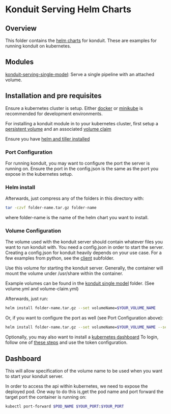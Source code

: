 # Konduit Serving Helm Charts

## Overview

This folder contains the [helm charts](https://helm.sh/docs/developing_charts/)
for konduit. These are examples for running konduit on kubernetes.

## Modules

[konduit-serving-single-model](./konduit-serving-single-model): Serve a single pipeline with an attached volume.

## Installation and pre requisites

Ensure a kubernetes cluster is setup. Either [docker](https://docs.docker.com/docker-for-windows/kubernetes/) or [minikube](https://kubernetes.io/docs/setup/learning-environment/minikube/) is recommended
for development environments.

For installing a konduit module in to your kubernetes cluster, first setup a
[persistent volume](https://kubernetes.io/docs/concepts/storage/persistent-volumes/)
and an associated [volume claim](https://kubernetes.io/docs/tasks/configure-pod-container/configure-persistent-volume-storage/)

Ensure you have [helm and tiller installed](https://helm.sh/docs/using_helm/)

### Port Configuration

For running konduit, you may want to configure the port the server is running on.
Ensure the port in the config.json is the same as the port you expose in the kubernetes
setup.

### Helm install

Afterwards, just compress any of the folders in this directory with:

```bash
tar -czvf folder-name.tar.gz folder-name
```

where folder-name is the name of the helm chart you want to install.

### Volume Configuration

The volume used with the konduit server should contain whatever files you want to run konduit with.
You need a config.json in order to start the server. Creating a config.json
for konduit heavily depends on your use case. For a few examples from python,
see the [client](./client) subfolder.

Use this volume for starting the konduit server. Generally, the container will
mount the volume under /usr/share within the container.

Example volumes can be found in the [konduit single model](./konduit-serving-single-model)
folder. (See volume.yml and volume-claim.yml)

Afterwards, just run:

```bash
helm install folder-name.tar.gz --set volumeName=$YOUR_VOLUME_NAME
```

Or, if you want to configure the port as well (see Port Configuration above):

```bash
helm install folder-name.tar.gz --set volumeName=$YOUR_VOLUME_NAME --set service.port=$YOUR_PORT
```

Optionally, you may also want to install a [kubernetes dashboard](https://kubernetes.io/docs/tasks/access-application-cluster/web-ui-dashboard/)
To login, follow one of [these steps](https://stackoverflow.com/questions/46664104/how-to-sign-in-kubernetes-dashboard)
and use the token configuration.

## Dashboard

This will allow specification of the volume name to be used when you want to start your konduit server.

In order to access the api within kubernetes, we need to expose the deployed pod.
One way to do this is,get the pod name and port forward the target port the container is running on:

```bash
kubectl port-forward $POD_NAME $YOUR_PORT:$YOUR_PORT
```
